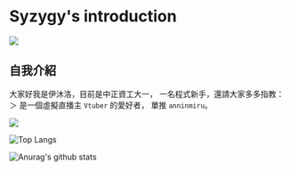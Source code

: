 # Syzygy's introduction

<img src = "https://truth.bahamut.com.tw/s01/202006/631a3ec42482de7335a272e39d1a7005.JPG">

## 自我介紹

大家好我是伊沐洛，目前是中正資工大一，
一名程式新手，還請大家多多指教：＞
是一個虛擬直播主 `Vtuber` 的愛好者，
單推 `anninmiru`。

<img src="https://user-images.githubusercontent.com/73097560/115834477-dbab4500-a447-11eb-908a-139a6edaec5c.gif">

![Top Langs](https://github-readme-stats.vercel.app/api/top-langs/?username=syzygy608&langs_count=8&theme=radical)

![Anurag's github stats](https://github-readme-stats.vercel.app/api?username=syzygy608&show_icons=true&theme=radical)

